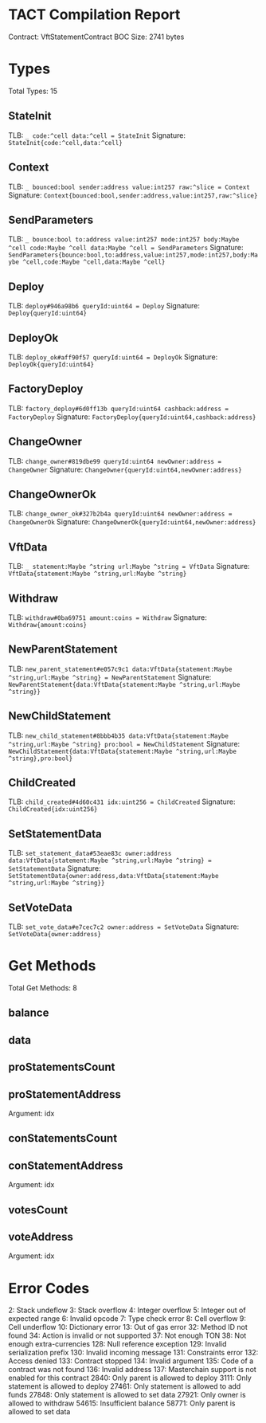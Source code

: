 # TACT Compilation Report
Contract: VftStatementContract
BOC Size: 2741 bytes

# Types
Total Types: 15

## StateInit
TLB: `_ code:^cell data:^cell = StateInit`
Signature: `StateInit{code:^cell,data:^cell}`

## Context
TLB: `_ bounced:bool sender:address value:int257 raw:^slice = Context`
Signature: `Context{bounced:bool,sender:address,value:int257,raw:^slice}`

## SendParameters
TLB: `_ bounce:bool to:address value:int257 mode:int257 body:Maybe ^cell code:Maybe ^cell data:Maybe ^cell = SendParameters`
Signature: `SendParameters{bounce:bool,to:address,value:int257,mode:int257,body:Maybe ^cell,code:Maybe ^cell,data:Maybe ^cell}`

## Deploy
TLB: `deploy#946a98b6 queryId:uint64 = Deploy`
Signature: `Deploy{queryId:uint64}`

## DeployOk
TLB: `deploy_ok#aff90f57 queryId:uint64 = DeployOk`
Signature: `DeployOk{queryId:uint64}`

## FactoryDeploy
TLB: `factory_deploy#6d0ff13b queryId:uint64 cashback:address = FactoryDeploy`
Signature: `FactoryDeploy{queryId:uint64,cashback:address}`

## ChangeOwner
TLB: `change_owner#819dbe99 queryId:uint64 newOwner:address = ChangeOwner`
Signature: `ChangeOwner{queryId:uint64,newOwner:address}`

## ChangeOwnerOk
TLB: `change_owner_ok#327b2b4a queryId:uint64 newOwner:address = ChangeOwnerOk`
Signature: `ChangeOwnerOk{queryId:uint64,newOwner:address}`

## VftData
TLB: `_ statement:Maybe ^string url:Maybe ^string = VftData`
Signature: `VftData{statement:Maybe ^string,url:Maybe ^string}`

## Withdraw
TLB: `withdraw#0ba69751 amount:coins = Withdraw`
Signature: `Withdraw{amount:coins}`

## NewParentStatement
TLB: `new_parent_statement#e057c9c1 data:VftData{statement:Maybe ^string,url:Maybe ^string} = NewParentStatement`
Signature: `NewParentStatement{data:VftData{statement:Maybe ^string,url:Maybe ^string}}`

## NewChildStatement
TLB: `new_child_statement#8bbb4b35 data:VftData{statement:Maybe ^string,url:Maybe ^string} pro:bool = NewChildStatement`
Signature: `NewChildStatement{data:VftData{statement:Maybe ^string,url:Maybe ^string},pro:bool}`

## ChildCreated
TLB: `child_created#4d60c431 idx:uint256 = ChildCreated`
Signature: `ChildCreated{idx:uint256}`

## SetStatementData
TLB: `set_statement_data#53eae83c owner:address data:VftData{statement:Maybe ^string,url:Maybe ^string} = SetStatementData`
Signature: `SetStatementData{owner:address,data:VftData{statement:Maybe ^string,url:Maybe ^string}}`

## SetVoteData
TLB: `set_vote_data#e7cec7c2 owner:address = SetVoteData`
Signature: `SetVoteData{owner:address}`

# Get Methods
Total Get Methods: 8

## balance

## data

## proStatementsCount

## proStatementAddress
Argument: idx

## conStatementsCount

## conStatementAddress
Argument: idx

## votesCount

## voteAddress
Argument: idx

# Error Codes
2: Stack undeflow
3: Stack overflow
4: Integer overflow
5: Integer out of expected range
6: Invalid opcode
7: Type check error
8: Cell overflow
9: Cell underflow
10: Dictionary error
13: Out of gas error
32: Method ID not found
34: Action is invalid or not supported
37: Not enough TON
38: Not enough extra-currencies
128: Null reference exception
129: Invalid serialization prefix
130: Invalid incoming message
131: Constraints error
132: Access denied
133: Contract stopped
134: Invalid argument
135: Code of a contract was not found
136: Invalid address
137: Masterchain support is not enabled for this contract
2840: Only parent is allowed to deploy
3111: Only statement is allowed to deploy
27461: Only statement is allowed to add funds
27848: Only statement is allowed to set data
27921: Only owner is allowed to withdraw
54615: Insufficient balance
58771: Only parent is allowed to set data
